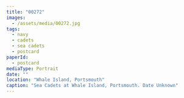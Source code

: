 ```yaml
---
title: "00272"
images:
  - /assets/media/00272.jpg
tags:
  - navy
  - cadets
  - sea cadets
  - postcard
paperId:
  - postcard
mediaType: Portrait
date: ""
location: "Whale Island, Portsmouth"
caption: "Sea Cadets at Whale Island, Portsmouth. Date Unknown"
---
```

